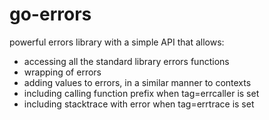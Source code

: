 # go-errors

powerful errors library with a simple API that allows:
- accessing all the standard library errors functions
- wrapping of errors
- adding values to errors, in a similar manner to contexts
- including calling function prefix when tag=errcaller is set
- including stacktrace with error when tag=errtrace is set
